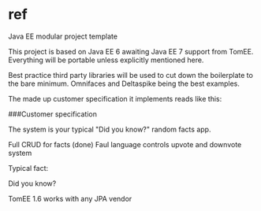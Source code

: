 ref
===

Java EE modular project template


This project is based on Java EE 6 awaiting Java EE 7 support from TomEE. Everything will be portable unless explicitly mentioned here.


Best practice third party libraries will be used to cut down the boilerplate to the bare minimum. Omnifaces and Deltaspike being the best examples.


The made up customer specification it implements reads like this:

###Customer specification

The system is your typical "Did you know?" random facts app.

Full CRUD for facts (done)
Faul language controls
upvote and downvote system


Typical fact:


Did you know?

TomEE 1.6 works with any JPA vendor

